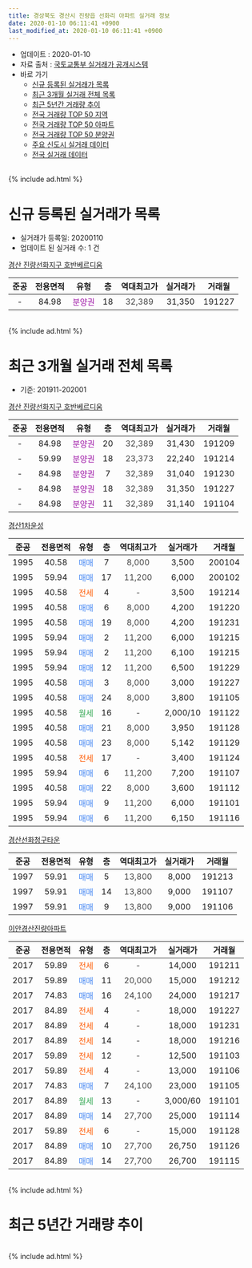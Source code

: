 ```yaml
---
title: 경상북도 경산시 진량읍 선화리 아파트 실거래 정보
date: 2020-01-10 06:11:41 +0900
last_modified_at: 2020-01-10 06:11:41 +0900
---
```


* 업데이트 : 2020-01-10
* 자료 출처 : [국토교통부 실거래가 공개시스템](http://rt.molit.go.kr)
* 바로 가기
    * [신규 등록된 실거래가 목록](#신규-등록된-실거래가-목록)
    * [최근 3개월 실거래 전체 목록](#최근-3개월-실거래-전체-목록)
    * [최근 5년간 거래량 추이](#최근-5년간-거래량-추이)
    * [전국 거래량 TOP 50 지역](https://inasie.github.io/apt-trade-info/최근-3개월-전국에서-가장-거래가-많이-발생한-지역)
    * [전국 거래량 TOP 50 아파트](https://inasie.github.io/apt-trade-info/최근-3개월-전국에서-가장-거래가-많이-발생한-아파트)
    * [전국 거래량 TOP 50 분양권](https://inasie.github.io/apt-trade-info/최근-3개월-전국에서-가장-거래가-많이-발생한-분양권)
    * [주요 신도시 실거래 데이터](https://inasie.github.io/apt-trade-info/주요-신도시)
    * [전국 실거래 데이터](https://inasie.github.io/apt-trade-info/전국)
<br>
{% include ad.html %}
<br>

# 신규 등록된 실거래가 목록
* 실거래가 등록일: 20200110
* 업데이트 된 실거래 수: 1 건


[경산 진량선화지구 호반베르디움](https://search.naver.com/search.naver?query=%EA%B2%BD%EC%83%81%EB%B6%81%EB%8F%84+%EA%B2%BD%EC%82%B0%EC%8B%9C+%EC%A7%84%EB%9F%89%EC%9D%8D+%EC%84%A0%ED%99%94%EB%A6%AC+%EA%B2%BD%EC%82%B0+%EC%A7%84%EB%9F%89%EC%84%A0%ED%99%94%EC%A7%80%EA%B5%AC+%ED%98%B8%EB%B0%98%EB%B2%A0%EB%A5%B4%EB%94%94%EC%9B%80)

|준공|전용면적|유형|층|역대최고가|실거래가|거래월|
|:---:|:---:|:---:|:---:|:---:|:---:|:---:|
|-|84.98|<span style="color:#9C11A5">분양권</span>|18|<span style="color:#444444">32,389</span>|31,350|191227|


<br>
{% include ad.html %}
<br>

# 최근 3개월 실거래 전체 목록
* 기준: 201911-202001


[경산 진량선화지구 호반베르디움](https://search.naver.com/search.naver?query=%EA%B2%BD%EC%83%81%EB%B6%81%EB%8F%84+%EA%B2%BD%EC%82%B0%EC%8B%9C+%EC%A7%84%EB%9F%89%EC%9D%8D+%EC%84%A0%ED%99%94%EB%A6%AC+%EA%B2%BD%EC%82%B0+%EC%A7%84%EB%9F%89%EC%84%A0%ED%99%94%EC%A7%80%EA%B5%AC+%ED%98%B8%EB%B0%98%EB%B2%A0%EB%A5%B4%EB%94%94%EC%9B%80)

|준공|전용면적|유형|층|역대최고가|실거래가|거래월|
|:---:|:---:|:---:|:---:|:---:|:---:|:---:|
|-|84.98|<span style="color:#9C11A5">분양권</span>|20|<span style="color:#444444">32,389</span>|31,430|191209|
|-|59.99|<span style="color:#9C11A5">분양권</span>|18|<span style="color:#444444">23,373</span>|22,240|191214|
|-|84.98|<span style="color:#9C11A5">분양권</span>|7|<span style="color:#444444">32,389</span>|31,040|191230|
|-|84.98|<span style="color:#9C11A5">분양권</span>|18|<span style="color:#444444">32,389</span>|31,350|191227|
|-|84.98|<span style="color:#9C11A5">분양권</span>|11|<span style="color:#444444">32,389</span>|31,140|191104|

[경산1차윤성](https://search.naver.com/search.naver?query=%EA%B2%BD%EC%83%81%EB%B6%81%EB%8F%84+%EA%B2%BD%EC%82%B0%EC%8B%9C+%EC%A7%84%EB%9F%89%EC%9D%8D+%EC%84%A0%ED%99%94%EB%A6%AC+%EA%B2%BD%EC%82%B01%EC%B0%A8%EC%9C%A4%EC%84%B1)

|준공|전용면적|유형|층|역대최고가|실거래가|거래월|
|:---:|:---:|:---:|:---:|:---:|:---:|:---:|
|1995|40.58|<span style="color:#4285f3">매매</span>|7|<span style="color:#444444">8,000</span>|3,500|200104|
|1995|59.94|<span style="color:#4285f3">매매</span>|17|<span style="color:#444444">11,200</span>|6,000|200102|
|1995|40.58|<span style="color:#ff5a00">전세</span>|4|<span style="color:#444444">-</span>|3,500|191214|
|1995|40.58|<span style="color:#4285f3">매매</span>|6|<span style="color:#444444">8,000</span>|4,200|191220|
|1995|40.58|<span style="color:#4285f3">매매</span>|19|<span style="color:#444444">8,000</span>|4,200|191231|
|1995|59.94|<span style="color:#4285f3">매매</span>|2|<span style="color:#444444">11,200</span>|6,000|191215|
|1995|59.94|<span style="color:#4285f3">매매</span>|2|<span style="color:#444444">11,200</span>|6,100|191215|
|1995|59.94|<span style="color:#4285f3">매매</span>|12|<span style="color:#444444">11,200</span>|6,500|191229|
|1995|40.58|<span style="color:#4285f3">매매</span>|3|<span style="color:#444444">8,000</span>|3,000|191227|
|1995|40.58|<span style="color:#4285f3">매매</span>|24|<span style="color:#444444">8,000</span>|3,800|191105|
|1995|40.58|<span style="color:#34a853">월세</span>|16|<span style="color:#444444">-</span>|2,000/10|191122|
|1995|40.58|<span style="color:#4285f3">매매</span>|21|<span style="color:#444444">8,000</span>|3,950|191128|
|1995|40.58|<span style="color:#4285f3">매매</span>|23|<span style="color:#444444">8,000</span>|5,142|191129|
|1995|40.58|<span style="color:#ff5a00">전세</span>|17|<span style="color:#444444">-</span>|3,400|191124|
|1995|59.94|<span style="color:#4285f3">매매</span>|6|<span style="color:#444444">11,200</span>|7,200|191107|
|1995|40.58|<span style="color:#4285f3">매매</span>|22|<span style="color:#444444">8,000</span>|3,600|191112|
|1995|59.94|<span style="color:#4285f3">매매</span>|9|<span style="color:#444444">11,200</span>|6,000|191101|
|1995|59.94|<span style="color:#4285f3">매매</span>|6|<span style="color:#444444">11,200</span>|6,150|191116|

[경산선화청구타운](https://search.naver.com/search.naver?query=%EA%B2%BD%EC%83%81%EB%B6%81%EB%8F%84+%EA%B2%BD%EC%82%B0%EC%8B%9C+%EC%A7%84%EB%9F%89%EC%9D%8D+%EC%84%A0%ED%99%94%EB%A6%AC+%EA%B2%BD%EC%82%B0%EC%84%A0%ED%99%94%EC%B2%AD%EA%B5%AC%ED%83%80%EC%9A%B4)

|준공|전용면적|유형|층|역대최고가|실거래가|거래월|
|:---:|:---:|:---:|:---:|:---:|:---:|:---:|
|1997|59.91|<span style="color:#4285f3">매매</span>|5|<span style="color:#444444">13,800</span>|8,000|191213|
|1997|59.91|<span style="color:#4285f3">매매</span>|14|<span style="color:#444444">13,800</span>|9,000|191107|
|1997|59.91|<span style="color:#4285f3">매매</span>|9|<span style="color:#444444">13,800</span>|9,000|191106|

[이안경산진량아파트](https://search.naver.com/search.naver?query=%EA%B2%BD%EC%83%81%EB%B6%81%EB%8F%84+%EA%B2%BD%EC%82%B0%EC%8B%9C+%EC%A7%84%EB%9F%89%EC%9D%8D+%EC%84%A0%ED%99%94%EB%A6%AC+%EC%9D%B4%EC%95%88%EA%B2%BD%EC%82%B0%EC%A7%84%EB%9F%89%EC%95%84%ED%8C%8C%ED%8A%B8)

|준공|전용면적|유형|층|역대최고가|실거래가|거래월|
|:---:|:---:|:---:|:---:|:---:|:---:|:---:|
|2017|59.89|<span style="color:#ff5a00">전세</span>|6|<span style="color:#444444">-</span>|14,000|191211|
|2017|59.89|<span style="color:#4285f3">매매</span>|11|<span style="color:#444444">20,000</span>|15,000|191212|
|2017|74.83|<span style="color:#4285f3">매매</span>|16|<span style="color:#444444">24,100</span>|24,000|191217|
|2017|84.89|<span style="color:#ff5a00">전세</span>|4|<span style="color:#444444">-</span>|18,000|191227|
|2017|84.89|<span style="color:#ff5a00">전세</span>|4|<span style="color:#444444">-</span>|18,000|191231|
|2017|84.89|<span style="color:#ff5a00">전세</span>|14|<span style="color:#444444">-</span>|18,000|191216|
|2017|59.89|<span style="color:#ff5a00">전세</span>|12|<span style="color:#444444">-</span>|12,500|191103|
|2017|59.89|<span style="color:#ff5a00">전세</span>|4|<span style="color:#444444">-</span>|13,000|191106|
|2017|74.83|<span style="color:#4285f3">매매</span>|7|<span style="color:#444444">24,100</span>|23,000|191105|
|2017|84.89|<span style="color:#34a853">월세</span>|13|<span style="color:#444444">-</span>|3,000/60|191101|
|2017|84.89|<span style="color:#4285f3">매매</span>|14|<span style="color:#444444">27,700</span>|25,000|191114|
|2017|59.89|<span style="color:#ff5a00">전세</span>|6|<span style="color:#444444">-</span>|15,000|191128|
|2017|84.89|<span style="color:#4285f3">매매</span>|10|<span style="color:#444444">27,700</span>|26,750|191126|
|2017|84.89|<span style="color:#4285f3">매매</span>|14|<span style="color:#444444">27,700</span>|26,700|191115|


<br>
{% include ad.html %}
<br>

# 최근 5년간 거래량 추이


<div style="width:100%;">
    <canvas id="deal_progress" height="200"></canvas>
</div>

<script>
new Chart(document.getElementById("deal_progress"), {
    type: 'line',
    data: {
        labels: ['201501','201502','201503','201504','201505','201506','201507','201508','201509','201510','201511','201512','201601','201602','201603','201604','201605','201606','201607','201608','201609','201610','201611','201612','201701','201702','201703','201704','201705','201706','201707','201708','201709','201710','201711','201712','201801','201802','201803','201804','201805','201806','201807','201808','201809','201810','201811','201812','201901','201902','201903','201904','201905','201906','201907','201908','201909','201910','201911','201912','202001'],
        datasets: [{
            label: '매매',
            pointRadius: 1,
            data: [20, 12, 36, 25, 21, 12, 19, 11, 13, 10, 8, 5, 8, 12, 7, 7, 8, 5, 10, 7, 9, 8, 9, 6, 4, 6, 11, 12, 6, 14, 14, 15, 12, 19, 26, 9, 19, 16, 16, 16, 8, 10, 3, 8, 55, 12, 21, 8, 11, 14, 6, 18, 19, 9, 17, 10, 14, 18, 14, 13, 2],
            borderColor: "rgba(255, 201, 14, 1)",
            backgroundColor: "rgba(255, 201, 14, 0.5)",
            fill: false,
            lineTension: 0
        },{
            label: '전월세',
            pointRadius: 1,
            data: [6, 4, 6, 13, 2, 3, 5, 3, 6, 13, 8, 3, 4, 3, 7, 3, 7, 2, 3, 8, 2, 4, 3, 3, 4, 7, 3, 3, 4, 3, 6, 5, 14, 21, 26, 18, 17, 11, 5, 8, 11, 4, 4, 5, 5, 2, 3, 4, 1, 4, 6, 6, 3, 4, 9, 3, 10, 8, 6, 5, 0],
            borderColor: "rgba(0, 141, 185, 1)",
            backgroundColor: "rgba(0, 141, 185, 0.5)",
            fill: false,
            lineTension: 0
        }
        ]
    },
    options: {
        responsive: true,
        title: {
            display: false
        },
        tooltips: {
            mode: 'index',
            intersect: false
        },
        hover: {
            mode: 'nearest',
            intersect: true
        },
        scales: {
            xAxes: [{
                display: true,
                scaleLabel: {
                    display: true,
                    labelString: '년/월'
                }
            }],
            yAxes: [{
                display: true,
                ticks: {
                    suggestedMin: 0,
                },
                scaleLabel: {
                    display: true,
                    labelString: '실거래 수'
                }
            }]
        }
    }
});

</script>


<br>
{% include ad.html %}
<br>

